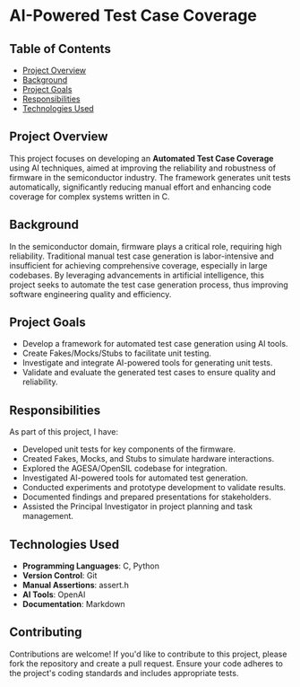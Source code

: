 # AI-Powered Test Case Coverage

## Table of Contents
- [Project Overview](#project-overview)
- [Background](#background)
- [Project Goals](#project-goals)
- [Responsibilities](#responsibilities)
- [Technologies Used](#technologies-used)


## Project Overview
This project focuses on developing an **Automated Test Case Coverage** using AI techniques, aimed at improving the reliability and robustness of firmware in the semiconductor industry. The framework generates unit tests automatically, significantly reducing manual effort and enhancing code coverage for complex systems written in C.

## Background
In the semiconductor domain, firmware plays a critical role, requiring high reliability. Traditional manual test case generation is labor-intensive and insufficient for achieving comprehensive coverage, especially in large codebases. By leveraging advancements in artificial intelligence, this project seeks to automate the test case generation process, thus improving software engineering quality and efficiency.

## Project Goals
- Develop a framework for automated test case generation using AI tools.
- Create Fakes/Mocks/Stubs to facilitate unit testing.
- Investigate and integrate AI-powered tools for generating unit tests.
- Validate and evaluate the generated test cases to ensure quality and reliability.

## Responsibilities
As part of this project, I have:
- Developed unit tests for key components of the firmware.
- Created Fakes, Mocks, and Stubs to simulate hardware interactions.
- Explored the AGESA/OpenSIL codebase for integration.
- Investigated AI-powered tools for automated test generation.
- Conducted experiments and prototype development to validate results.
- Documented findings and prepared presentations for stakeholders.
- Assisted the Principal Investigator in project planning and task management.

## Technologies Used
- **Programming Languages**: C, Python
- **Version Control**: Git
- **Manual Assertions**: assert.h
- **AI Tools**: OpenAI
- **Documentation**: Markdown

## Contributing
Contributions are welcome! If you'd like to contribute to this project, please fork the repository and create a pull request. Ensure your code adheres to the project's coding standards and includes appropriate tests.
